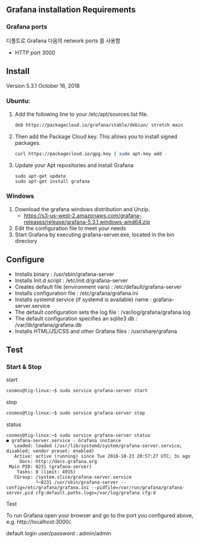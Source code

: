 ## Grafana installation Requirements

### Grafana ports
디폴트로 Grafana 다음의 network ports 를 사용함
* HTTP port 3000

## Install
Version 5.3.1 October 16, 2018

### Ubuntu: 
1. Add the following line to your /etc/apt/sources.list file.
    ```bash
    deb https://packagecloud.io/grafana/stable/debian/ stretch main
    ```
2. Then add the Package Cloud key. This allows you to install signed packages.
    ```bash
    curl https://packagecloud.io/gpg.key | sudo apt-key add -
    ```
3. Update your Apt repositories and install Grafana
    ```
    sudo apt-get update
    sudo apt-get install grafana
    ```

### Windows
1. Download the grafana windows distribution and Unzip.
    * https://s3-us-west-2.amazonaws.com/grafana-releases/release/grafana-5.3.1.windows-amd64.zip 
2. Edit the configuration file to meet your needs
3. Start Grafana by executing grafana-server.exe, located in the bin directory

## Configure
* Installs binary : /usr/sbin/grafana-server
* Installs Init.d script : /etc/init.d/grafana-server
* Creates default file (environment vars) : /etc/default/grafana-server
* Installs configuration file : /etc/grafana/grafana.ini
* Installs systemd service (if systemd is available) name : grafana-server.service
* The default configuration sets the log file :  /var/log/grafana/grafana.log
* The default configuration specifies an sqlite3 db :  /var/lib/grafana/grafana.db
* Installs HTML/JS/CSS and other Grafana files :  /usr/share/grafana

## Test
### Start & Stop
start
``` bash
cosmos@tig-linux:~$ sudo service grafana-server start
```

stop 
``` bash
cosmos@tig-linux:~$ sudo service grafana-server stop
```

status
```
cosmos@tig-linux:~$ sudo service grafana-server status
● grafana-server.service - Grafana instance
   Loaded: loaded (/usr/lib/systemd/system/grafana-server.service; disabled; vendor preset: enabled)
   Active: active (running) since Tue 2018-10-23 20:57:27 UTC; 3s ago
     Docs: http://docs.grafana.org
 Main PID: 8231 (grafana-server)
    Tasks: 8 (limit: 4915)
   CGroup: /system.slice/grafana-server.service
           └─8231 /usr/sbin/grafana-server --config=/etc/grafana/grafana.ini --pidfile=/var/run/grafana/grafana-server.pid cfg:default.paths.logs=/var/log/grafana cfg:d
```

Test

To run Grafana open your browser and go to the port you configured above, e.g. http://localhost:3000/.

default login user/password : admin/admin

